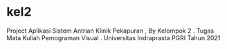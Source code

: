 # kel2
Project Aplikasi Sistem Antrian Klinik Pekapuran , By Kelompok 2 . Tugas Mata Kuliah Pemograman Visual . Universitas Indraprasta PGRI Tahun 2021


